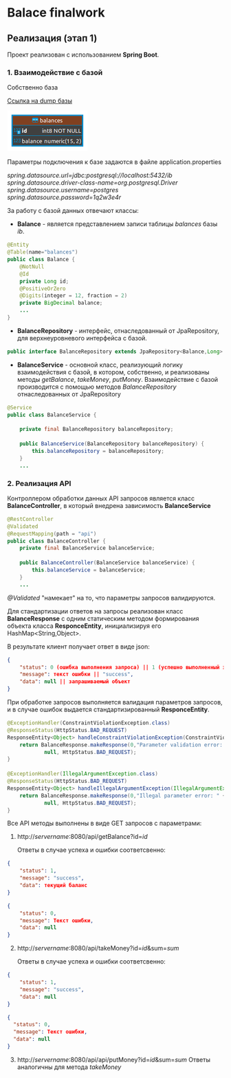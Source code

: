 # Balace finalwork

## Реализация (этап 1)

Проект реализован с использованием **Spring Boot**.

### 1. Взаимодействие с базой
Собственно база

[Ссылка на dump базы](./dump-ib-202110042123.tar)

![Скриншот структуры](./ERDiagram.png)

Параметры подключения к базе задаются в файле application.properties

_spring.datasource.url=jdbc:postgresql://localhost:5432/ib <br>
spring.datasource.driver-class-name=org.postgresql.Driver <br>
spring.datasource.username=postgres <br>
spring.datasource.password=1q2w3e4r <br>_

За работу с базой данных отвечают классы:
- **Balance** - является представлением записи таблицы _balances_ базы _ib_.
```java
@Entity
@Table(name="balances")
public class Balance {
    @NotNull
    @Id
    private Long id;
    @PositiveOrZero
    @Digits(integer = 12, fraction = 2)
    private BigDecimal balance;
    ...
}
```
- **BalanceRepository** - интерфейс, отнаследованный от JpaRepository, для верхнеуровневого интерфейса с базой.
```java
public interface BalanceRepository extends JpaRepository<Balance,Long> {}
```

- **BalanceService** - основной класс, реализующий логику взаимодействия с базой, в котором,
собственно, и реализованы методы _getBalance_, _takeMoney_, _putMoney_. Взаимодействие с базой производится с помощью методов
 _BalanceRepository_ отнаследованных от JpaRepository
```java
@Service
public class BalanceService {

    private final BalanceRepository balanceRepository;

    public BalanceService(BalanceRepository balanceRepository) {
        this.balanceRepository = balanceRepository;
    }
    ...
```

### 2. Реализация API

Контроллером обработки данных API запросов является класс **BalanceController**, в 
который внедрена зависимость **BalanceService**
```java
@RestController
@Validated
@RequestMapping(path = "api")
public class BalanceController {
    private final BalanceService balanceService;

    public BalanceController(BalanceService balanceService) {
        this.balanceService = balanceService;
    }
    ...
```
_@Validated_ "намекает" на то, что параметры запросов валидируются.

Для стандартизации ответов на запросы реализован класс **BalanceResponse**
с одним статическим методом формирования объекта класса **ResponceEntity**, инициализируя его HashMap<String,Object>. 

В результате клиент получает ответ в виде json:
```json
{
    "status": 0 (ошибка выполнения запроса) || 1 (успешно выполненный запрос),
    "message": текст ошибки || "success",
    "data": null || запрашиваемый объект 
}
```

При обработке запросов выполняется валидация параметров запросов, и в случае ошибок выдается стандартизированный **ResponceEntity**.
```java
@ExceptionHandler(ConstraintViolationException.class)
@ResponseStatus(HttpStatus.BAD_REQUEST)
ResponseEntity<Object> handleConstraintViolationException(ConstraintViolationException e) {
    return BalanceResponse.makeResponse(0,"Parameter validation error: " + e.getMessage(),
            null, HttpStatus.BAD_REQUEST);
}

@ExceptionHandler(IllegalArgumentException.class)
@ResponseStatus(HttpStatus.BAD_REQUEST)
ResponseEntity<Object> handleIllegalArgumentException(IllegalArgumentException e) {
    return BalanceResponse.makeResponse(0,"Illegal parameter error: " + e.getMessage(),
            null, HttpStatus.BAD_REQUEST);
}
```

Все API методы выполнены в виде GET запросов с параметрами:
1. http://_servername_:8080/api/getBalance?id=_id_

   Ответы в случае успеха и ошибки соответсвенно:
```json
{
    "status": 1,
    "message": "success", 
    "data": текущий баланс
}
```
```json
{
    "status": 0,
    "message": Текст ошибки,
    "data": null
}
```

2. http://_servername_:8080/api/takeMoney?id=_id_&sum=_sum_

   Ответы в случае успеха и ошибки соответсвенно:
```json
{
    "status": 1,
    "message": "success", 
    "data": null
}
```
```json
{
  "status": 0,
  "message": Текст ошибки,
  "data": null
}
```

3. http://_servername_:8080/api/api/putMoney?id=_id_&sum=_sum_
   Ответы аналогичны для метода _takeMoney_


